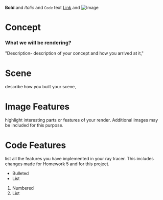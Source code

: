 **Bold** and _Italic_ and `Code` text
[Link](url) and ![Image](src)

# Concept
### What we will be rendering?

"Description- description of your concept and how you arrived at it,"

# Scene
describe how you built your scene,

# Image Features
 highlight interesting parts or features of your render. Additional images may be
 included for this purpose.

# Code Features 
list all the features you have implemented in your ray tracer. This includes changes
made for Homework 5 and for this project.

- Bulleted
- List

1. Numbered
2. List
